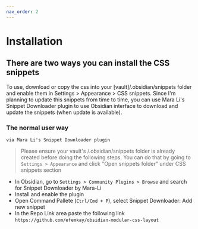 ```yaml
---
nav_order: 2
---
```


# Installation

## There are two ways you can install the CSS snippets
To use, download or copy the css into your [vault]/.obsidian/snippets folder and enable them in Settings > Appearance > CSS snippets. Since I'm planning to update this snippets from time to time, you can use Mara Li's Snippet Downloader plugin to use Obsidian interface to download and update the snippets (when update is available).

### The normal user way
`via Mara Li's Snippet Downloader plugin`
> Please ensure your vault's /.obsidian/snippets folder is already created before doing the following steps. You can do that by going to `Settings > Appearance` and click "Open snippets folder" under CSS snippets section

- In Obsidian, go to `Settings > Community Plugins > Browse` and search for Snippet Downloader by Mara-Li
- Install and enable the plugin
- Open Command Pallete (`Ctrl/Cmd + P`), select Snippet Downloader: Add new snippet
- In the Repo Link area paste the following link `https://github.com/efemkay/obsidian-modular-css-layout`
